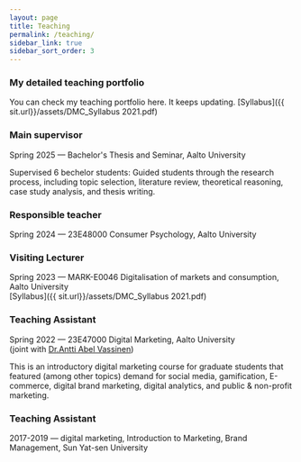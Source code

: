 ```yaml
---
layout: page
title: Teaching
permalink: /teaching/
sidebar_link: true
sidebar_sort_order: 3
---
```


### My detailed teaching portfolio

You can check my teaching portfolio here. It keeps updating. [Syllabus]({{ sit.url}}/assets/DMC_Syllabus 2021.pdf)  

### Main supervisor 
Spring 2025 — Bachelor's Thesis and Seminar, Aalto University  

Supervised 6 bechelor students: Guided students through the research process, including topic selection, literature review, theoretical reasoning, case study analysis, and thesis writing.

### Responsible teacher
Spring 2024 — 23E48000 Consumer Psychology, Aalto University  

### Visiting Lecturer
Spring 2023 — MARK-E0046 Digitalisation of markets and consumption, Aalto University  
[Syllabus]({{ sit.url}}/assets/DMC_Syllabus 2021.pdf)  

### Teaching Assistant
Spring 2022 — 23E47000 Digital Marketing, Aalto University  
(joint with [Dr.Antti Abel Vassinen](https://www.anttiabel.com/))  

This is an introductory digital marketing course for graduate students that featured (among other topics) demand for social media, gamification, E-commerce, digital brand marketing, digital analytics, and public & non-profit marketing.

### Teaching Assistant
2017-2019 — digital marketing, Introduction to Marketing, Brand Management, Sun Yat-sen University
